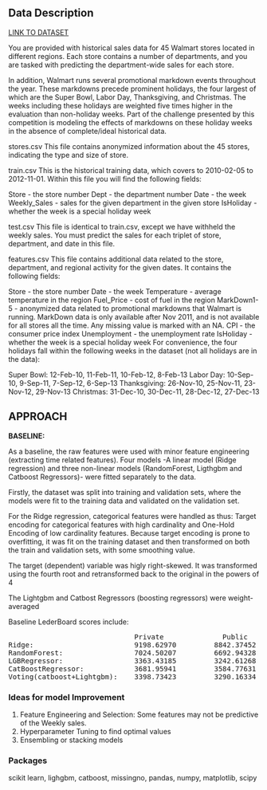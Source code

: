 ## Data Description
<a href="https://www.kaggle.com/c/walmart-recruiting-store-sales-forecasting/data">LINK TO DATASET</a>

You are provided with historical sales data for 45 Walmart stores located in different regions. Each store contains a number of departments, and you are tasked with predicting the department-wide sales for each store.

In addition, Walmart runs several promotional markdown events throughout the year. These markdowns precede prominent holidays, the four largest of which are the Super Bowl, Labor Day, Thanksgiving, and Christmas. The weeks including these holidays are weighted five times higher in the evaluation than non-holiday weeks. Part of the challenge presented by this competition is modeling the effects of markdowns on these holiday weeks in the absence of complete/ideal historical data.

stores.csv
This file contains anonymized information about the 45 stores, indicating the type and size of store.

train.csv
This is the historical training data, which covers to 2010-02-05 to 2012-11-01. Within this file you will find the following fields:

Store - the store number
Dept - the department number
Date - the week
Weekly_Sales -  sales for the given department in the given store
IsHoliday - whether the week is a special holiday week

test.csv
This file is identical to train.csv, except we have withheld the weekly sales. You must predict the sales for each triplet of store, department, and date in this file.

features.csv
This file contains additional data related to the store, department, and regional activity for the given dates. It contains the following fields:

Store - the store number
Date - the week
Temperature - average temperature in the region
Fuel_Price - cost of fuel in the region
MarkDown1-5 - anonymized data related to promotional markdowns that Walmart is running. MarkDown data is only available after Nov 2011, and is not available for all stores all the time. Any missing value is marked with an NA.
CPI - the consumer price index
Unemployment - the unemployment rate
IsHoliday - whether the week is a special holiday week
For convenience, the four holidays fall within the following weeks in the dataset (not all holidays are in the data):

Super Bowl: 12-Feb-10, 11-Feb-11, 10-Feb-12, 8-Feb-13
Labor Day: 10-Sep-10, 9-Sep-11, 7-Sep-12, 6-Sep-13
Thanksgiving: 26-Nov-10, 25-Nov-11, 23-Nov-12, 29-Nov-13
Christmas: 31-Dec-10, 30-Dec-11, 28-Dec-12, 27-Dec-13


## APPROACH
**BASELINE:**
<p>As a baseline, the raw features were used with minor feature engineering (extracting time related features). Four models -A linear model (Ridge regression) and three non-linear models (RandomForest, Ligthgbm  and Catboost Regressors)- were fitted separately to the data.</p>
Firstly, the dataset was split into training and validation sets, where the models were fit to the training data and validated on the validation set.
<p>For the Ridge regression, categorical features were handled as thus: Target encoding for categorical features with high cardinality and One-Hold Encoding of low cardinality features. Because target encoding is prone to overfitting, it was fit on the training dataset and then transformed on both the train and validation sets, with some smoothing value.</p>
<p>The target (dependent) variable was higly right-skewed. It was transformed using the fourth root and retransformed back to the original in the powers of 4</p>
<p>The Lightgbm and Catbost Regressors (boosting regressors) were weight-averaged</p>

Baseline LederBoard scores include:
<pre>
                              Private              Public 
Ridge:                        9198.62970         8842.37452
RandomForest:                 7024.50207         6692.94328
LGBRegressor:                 3363.43185         3242.61268
CatBoostRegressor:            3681.95941         3584.77631
Voting(catboost+Lightgbm):    3398.73423         3290.16334
</pre>

### Ideas for model Improvement
<ol>
  <li>Feature Engineering and Selection: Some features may not be predictive of the Weekly sales.</li>
  <li>Hyperparameter Tuning to find optimal values </li>
  <li>Ensembling or stacking models</li>
</ol>
   
 ### Packages
 scikit learn, lighgbm, catboost, missingno, pandas, numpy, matplotlib, scipy



